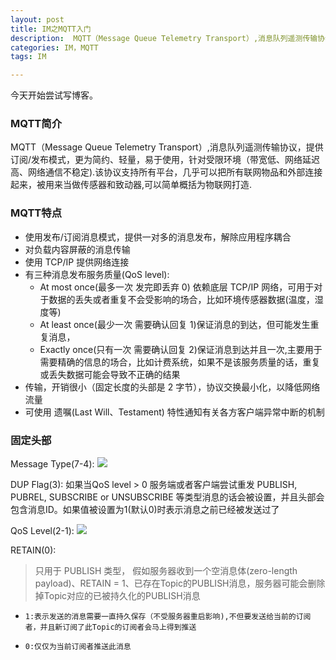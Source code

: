 ```yaml
---
layout: post
title: IM之MQTT入门
description:  MQTT（Message Queue Telemetry Transport）,消息队列遥测传输协议，提供订阅/发布模式，更为简约、轻量，易于使用，针对受限环境（带宽低、网络延迟高、网络通信不稳定).该协议支持所有平台，几乎可以把所有联网物品和外部连接起来，被用来当做传感器和致动器,可以简单概括为物联网打造.
categories: IM，MQTT
tags: IM

---
```

今天开始尝试写博客。
### MQTT简介

 MQTT（Message Queue Telemetry Transport）,消息队列遥测传输协议，提供订阅/发布模式，更为简约、轻量，易于使用，针对受限环境（带宽低、网络延迟高、网络通信不稳定).该协议支持所有平台，几乎可以把所有联网物品和外部连接起来，被用来当做传感器和致动器,可以简单概括为物联网打造.

### MQTT特点

- 使用发布/订阅消息模式，提供一对多的消息发布，解除应用程序耦合
- 对负载内容屏蔽的消息传输
- 使用 TCP/IP 提供网络连接
- 有三种消息发布服务质量(QoS level):
    - At most once(最多一次 发完即丢弃 0) 依赖底层 TCP/IP 网络，可用于对于数据的丢失或者重复不会受影响的场合，比如环境传感器数据(温度，湿度等)
    - At least once(最少一次 需要确认回复 1)保证消息的到达，但可能发生重复消息，
    - Exactly once(只有一次 需要确认回复 2)保证消息到达并且一次,主要用于需要精确的信息的场合，比如计费系统，如果不是该服务质量的话，重复或丢失数据可能会导致不正确的结果
- 传输，开销很小（固定长度的头部是 2 字节），协议交换最小化，以降低网络流量
- 可使用 遗嘱(Last Will、Testament) 特性通知有关各方客户端异常中断的机制

### 固定头部

Message Type(7-4):
 <img src="http://i1.piimg.com/4851/593394d30e6a36c7.png" style="zoom:50%  border:0" />

DUP Flag(3):
 如果当QoS level > 0 服务端或者客户端尝试重发 PUBLISH, PUBREL, SUBSCRIBE or UNSUBSCRIBE 等类型消息的话会被设置，并且头部会包含消息ID。如果值被设置为1(默认0)时表示消息之前已经被发送过了
 
QoS Level(2-1):
 <img src="http://i1.piimg.com/4851/748e13997c537a81.png" style="zoom:50%  border:0" />
        
RETAIN(0):

>只用于 PUBLISH 类型，
>假如服务器收到一个空消息体(zero-length payload)、RETAIN = 1、已存在Topic的PUBLISH消息，服务器可能会删除掉Topic对应的已被持久化的PUBLISH消息

*     1:表示发送的消息需要一直持久保存（不受服务器重启影响),不但要发送给当前的订阅者，并且新订阅了此Topic的订阅者会马上得到推送
*     0:仅仅为当前订阅者推送此消息   



